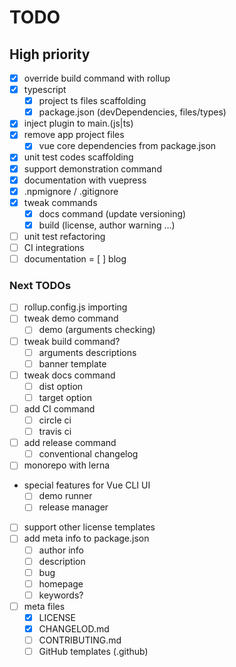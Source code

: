 # TODO

## High priority
- [x] override build command with rollup
- [x] typescript
  - [x] project ts files scaffolding
  - [x] package.json (devDependencies, files/types)
- [x] inject plugin to main.(js|ts)
- [x] remove app project files
  - [x] vue core dependencies from package.json
- [x] unit test codes scaffolding
- [x] support demonstration command
- [x] documentation with vuepress
- [x] .npmignore / .gitignore
- [x] tweak commands
  - [x] docs command (update versioning)
  - [x] build (license, author warning ...)
- [ ] unit test refactoring
- [ ] CI integrations
- [ ] documentation
= [ ] blog

### Next TODOs
- [ ] rollup.config.js importing
- [ ] tweak demo command
  - [ ] demo (arguments checking)
- [ ] tweak build command?
  - [ ] arguments descriptions
  - [ ] banner template
- [ ] tweak docs command
  - [ ] dist option
  - [ ] target option
- [ ] add CI command
  - [ ] circle ci
  - [ ] travis ci
- [ ] add release command
  - [ ] conventional changelog
- [ ] monorepo with lerna
- special features for Vue CLI UI
  - [ ] demo runner
  - [ ] release manager
- [ ] support other license templates
- [ ] add meta info to package.json
  - [ ] author info
  - [ ] description
  - [ ] bug
  - [ ] homepage
  - [ ] keywords?
- [ ] meta files
  - [x] LICENSE
  - [x] CHANGELOD.md
  - [ ] CONTRIBUTING.md
  - [ ] GitHub templates (.github)
